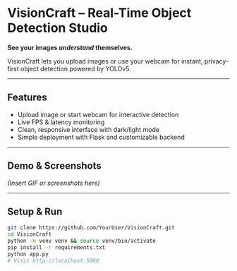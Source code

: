 # VisionCraft – Real-Time Object Detection Studio

**See your images *understand* themselves.**

VisionCraft lets you upload images or use your webcam for instant, privacy-first object detection powered by YOLOv5.

---

##  Features
-  Upload image or start webcam for interactive detection
-  Live FPS & latency monitoring
-  Clean, responsive interface with dark/light mode
-  Simple deployment with Flask and customizable backend

---

##  Demo & Screenshots
*(Insert GIF or screenshots here)*

---

##  Setup & Run
```bash
git clone https://github.com/YourUser/VisionCraft.git
cd VisionCraft
python -m venv venv && source venv/bin/activate
pip install -r requirements.txt
python app.py
# Visit http://localhost:5000

